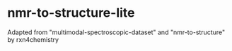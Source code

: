 # nmr-to-structure-lite
Adapted from "multimodal-spectroscopic-dataset" and "nmr-to-structure" by rxn4chemistry
